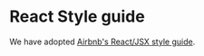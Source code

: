# React  Style guide

We have adopted [Airbnb's React/JSX style guide](https://github.com/airbnb/javascript/blob/master/react/README.md).
